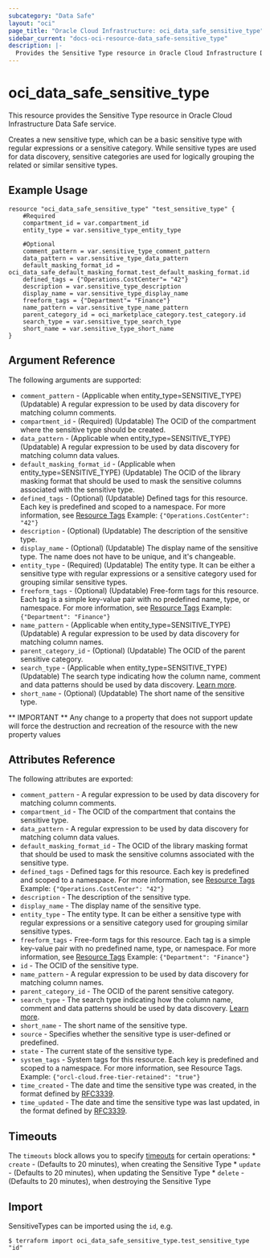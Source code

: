 ```yaml
---
subcategory: "Data Safe"
layout: "oci"
page_title: "Oracle Cloud Infrastructure: oci_data_safe_sensitive_type"
sidebar_current: "docs-oci-resource-data_safe-sensitive_type"
description: |-
  Provides the Sensitive Type resource in Oracle Cloud Infrastructure Data Safe service
---
```


# oci_data_safe_sensitive_type
This resource provides the Sensitive Type resource in Oracle Cloud Infrastructure Data Safe service.

Creates a new sensitive type, which can be a basic sensitive type with regular expressions or a sensitive category.
While sensitive types are used for data discovery, sensitive categories are used for logically grouping the related
or similar sensitive types.


## Example Usage

```hcl
resource "oci_data_safe_sensitive_type" "test_sensitive_type" {
	#Required
	compartment_id = var.compartment_id
	entity_type = var.sensitive_type_entity_type

	#Optional
	comment_pattern = var.sensitive_type_comment_pattern
	data_pattern = var.sensitive_type_data_pattern
	default_masking_format_id = oci_data_safe_default_masking_format.test_default_masking_format.id
	defined_tags = {"Operations.CostCenter"= "42"}
	description = var.sensitive_type_description
	display_name = var.sensitive_type_display_name
	freeform_tags = {"Department"= "Finance"}
	name_pattern = var.sensitive_type_name_pattern
	parent_category_id = oci_marketplace_category.test_category.id
	search_type = var.sensitive_type_search_type
	short_name = var.sensitive_type_short_name
}
```

## Argument Reference

The following arguments are supported:

* `comment_pattern` - (Applicable when entity_type=SENSITIVE_TYPE) (Updatable) A regular expression to be used by data discovery for matching column comments.
* `compartment_id` - (Required) (Updatable) The OCID of the compartment where the sensitive type should be created.
* `data_pattern` - (Applicable when entity_type=SENSITIVE_TYPE) (Updatable) A regular expression to be used by data discovery for matching column data values.
* `default_masking_format_id` - (Applicable when entity_type=SENSITIVE_TYPE) (Updatable) The OCID of the library masking format that should be used to mask the sensitive columns associated with the sensitive type.
* `defined_tags` - (Optional) (Updatable) Defined tags for this resource. Each key is predefined and scoped to a namespace. For more information, see [Resource Tags](https://docs.cloud.oracle.com/iaas/Content/General/Concepts/resourcetags.htm)  Example: `{"Operations.CostCenter": "42"}` 
* `description` - (Optional) (Updatable) The description of the sensitive type.
* `display_name` - (Optional) (Updatable) The display name of the sensitive type. The name does not have to be unique, and it's changeable.
* `entity_type` - (Required) (Updatable) The entity type. It can be either a sensitive type with regular expressions or a sensitive category used for grouping similar sensitive types. 
* `freeform_tags` - (Optional) (Updatable) Free-form tags for this resource. Each tag is a simple key-value pair with no predefined name, type, or namespace. For more information, see [Resource Tags](https://docs.cloud.oracle.com/iaas/Content/General/Concepts/resourcetags.htm)  Example: `{"Department": "Finance"}` 
* `name_pattern` - (Applicable when entity_type=SENSITIVE_TYPE) (Updatable) A regular expression to be used by data discovery for matching column names.
* `parent_category_id` - (Optional) (Updatable) The OCID of the parent sensitive category.
* `search_type` - (Applicable when entity_type=SENSITIVE_TYPE) (Updatable) The search type indicating how the column name, comment and data patterns should be used by data discovery. [Learn more](https://docs.oracle.com/en/cloud/paas/data-safe/udscs/sensitive-types.html#GUID-1D1AD98E-B93F-4FF2-80AE-CB7D8A14F6CC). 
* `short_name` - (Optional) (Updatable) The short name of the sensitive type.


** IMPORTANT **
Any change to a property that does not support update will force the destruction and recreation of the resource with the new property values

## Attributes Reference

The following attributes are exported:

* `comment_pattern` - A regular expression to be used by data discovery for matching column comments.
* `compartment_id` - The OCID of the compartment that contains the sensitive type.
* `data_pattern` - A regular expression to be used by data discovery for matching column data values.
* `default_masking_format_id` - The OCID of the library masking format that should be used to mask the sensitive columns associated with the sensitive type.
* `defined_tags` - Defined tags for this resource. Each key is predefined and scoped to a namespace. For more information, see [Resource Tags](https://docs.cloud.oracle.com/iaas/Content/General/Concepts/resourcetags.htm)  Example: `{"Operations.CostCenter": "42"}` 
* `description` - The description of the sensitive type.
* `display_name` - The display name of the sensitive type.
* `entity_type` - The entity type. It can be either a sensitive type with regular expressions or a sensitive category used for grouping similar sensitive types. 
* `freeform_tags` - Free-form tags for this resource. Each tag is a simple key-value pair with no predefined name, type, or namespace. For more information, see [Resource Tags](https://docs.cloud.oracle.com/iaas/Content/General/Concepts/resourcetags.htm)  Example: `{"Department": "Finance"}` 
* `id` - The OCID of the sensitive type.
* `name_pattern` - A regular expression to be used by data discovery for matching column names.
* `parent_category_id` - The OCID of the parent sensitive category.
* `search_type` - The search type indicating how the column name, comment and data patterns should be used by data discovery. [Learn more](https://docs.oracle.com/en/cloud/paas/data-safe/udscs/sensitive-types.html#GUID-1D1AD98E-B93F-4FF2-80AE-CB7D8A14F6CC). 
* `short_name` - The short name of the sensitive type.
* `source` - Specifies whether the sensitive type is user-defined or predefined.
* `state` - The current state of the sensitive type.
* `system_tags` - System tags for this resource. Each key is predefined and scoped to a namespace. For more information, see Resource Tags. Example: `{"orcl-cloud.free-tier-retained": "true"}` 
* `time_created` - The date and time the sensitive type was created, in the format defined by [RFC3339](https://tools.ietf.org/html/rfc3339).
* `time_updated` - The date and time the sensitive type was last updated, in the format defined by [RFC3339](https://tools.ietf.org/html/rfc3339).

## Timeouts

The `timeouts` block allows you to specify [timeouts](https://registry.terraform.io/providers/hashicorp/oci/latest/docs/guides/changing_timeouts) for certain operations:
	* `create` - (Defaults to 20 minutes), when creating the Sensitive Type
	* `update` - (Defaults to 20 minutes), when updating the Sensitive Type
	* `delete` - (Defaults to 20 minutes), when destroying the Sensitive Type


## Import

SensitiveTypes can be imported using the `id`, e.g.

```
$ terraform import oci_data_safe_sensitive_type.test_sensitive_type "id"
```

